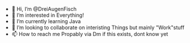 - 👋 Hi, I’m @DreiAugenFisch
- 👀 I’m interested in Everything!
- 🌱 I’m currently learning Java
- 💞️ I’m looking to collaborate on interisting Things but mainly "Work"stuff
- 📫 How to reach me Propably via Dm if this exists, dont know yet

<!---
DreiAugenFisch/DreiAugenFisch is a ✨ special ✨ repository because its `README.md` (this file) appears on your GitHub profile.
You can click the Preview link to take a look at your changes.
--->
